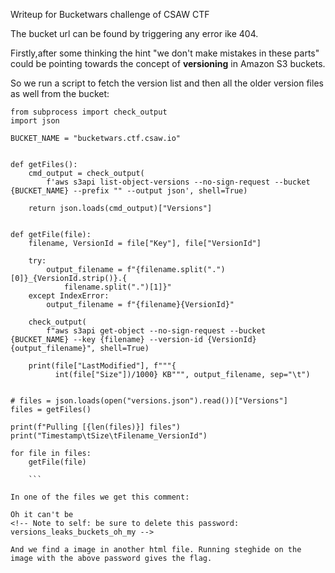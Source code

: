 Writeup for Bucketwars challenge of CSAW CTF 

The bucket url can be found by triggering any error ike 404.


Firstly,after some thinking the hint "we don't make mistakes in these parts" could be pointing towards the concept of **versioning** in Amazon S3 buckets. 

So we run a script to fetch the version list and then all the older version files as well from the bucket:

```
from subprocess import check_output
import json

BUCKET_NAME = "bucketwars.ctf.csaw.io"


def getFiles():
    cmd_output = check_output(
        f'aws s3api list-object-versions --no-sign-request --bucket {BUCKET_NAME} --prefix "" --output json', shell=True)

    return json.loads(cmd_output)["Versions"]


def getFile(file):
    filename, VersionId = file["Key"], file["VersionId"]

    try:
        output_filename = f"{filename.split(".")[0]}_{VersionId.strip()}.{
            filename.split(".")[1]}"
    except IndexError:
        output_filename = f"{filename}{VersionId}"

    check_output(
        f"aws s3api get-object --no-sign-request --bucket {BUCKET_NAME} --key {filename} --version-id {VersionId} {output_filename}", shell=True)

    print(file["LastModified"], f"""{
          int(file["Size"])/1000} KB""", output_filename, sep="\t")


# files = json.loads(open("versions.json").read())["Versions"]
files = getFiles()

print(f"Pulling [{len(files)}] files")
print("Timestamp\tSize\tFilename_VersionId")

for file in files:
    getFile(file)
	
	```

In one of the files we get this comment:

```
    Oh it can't be
    <!-- Note to self: be sure to delete this password: versions_leaks_buckets_oh_my --> 
```
And we find a image in another html file. Running steghide on the image with the above password gives the flag.